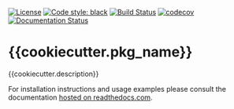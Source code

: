 [![License](https://img.shields.io/badge/License-BSD%203--Clause-blue.svg)](https://opensource.org/licenses/BSD-3-Clause) [![Code style: black](https://img.shields.io/badge/code%20style-black-000000.svg)](https://github.com/psf/black) [![Build Status](https://travis-ci.org/pmeier/{{cookiecutter.pkg_name}}.svg?branch=master)](https://travis-ci.org/pmeier/{{cookiecutter.pkg_name}}) [![codecov](https://codecov.io/gh/pmeier/{{cookiecutter.pkg_name}}/branch/master/graph/badge.svg)](https://codecov.io/gh/pmeier/{{cookiecutter.pkg_name}}) [![Documentation Status](https://readthedocs.org/projects/{{cookiecutter.pkg_name}}/badge/?version=latest)](https://{{cookiecutter.pkg_name}}.readthedocs.io/en/latest/?badge=latest)

# {{cookiecutter.pkg_name}}

{{cookiecutter.description}}

For installation instructions and usage examples please consult the documentation [hosted on readthedocs.com](https://{{cookiecutter.pkg_name}}.readthedocs.io/en/latest).
